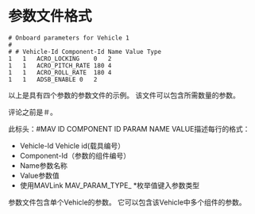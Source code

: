 # 参数文件格式

    # Onboard parameters for Vehicle 1
    #
    # # Vehicle-Id Component-Id Name Value Type
    1   1   ACRO_LOCKING    0   2
    1   1   ACRO_PITCH_RATE 180 4
    1   1   ACRO_ROLL_RATE  180 4
    1   1   ADSB_ENABLE 0   2
    

以上是具有四个参数的参数文件的示例。 该文件可以包含所需数量的参数。

评论之前是＃。

此标头：#MAV ID COMPONENT ID PARAM NAME VALUE描述每行的格式：

* Vehicle-Id Vehicle id(载具编号）
* Component-Id（参数的组件编号）
* Name参数名称
* Value参数值
* 使用MAVLink MAV_PARAM_TYPE_ *枚举值键入参数类型

参数文件包含单个Vehicle的参数。 它可以包含该Vehicle中多个组件的参数。